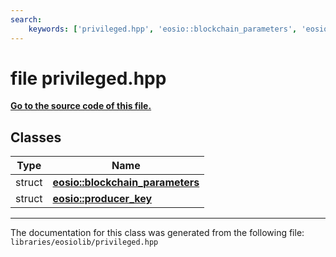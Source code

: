 ```yaml
---
search:
    keywords: ['privileged.hpp', 'eosio::blockchain_parameters', 'eosio::producer_key']
---
```


# file privileged.hpp

**[Go to the source code of this file.](privileged_8hpp_source.md)**
## Classes

|Type|Name|
|-----|-----|
|struct|[**eosio::blockchain\_parameters**](structeosio_1_1blockchain__parameters.md)|
|struct|[**eosio::producer\_key**](structeosio_1_1producer__key.md)|




----------------------------------------
The documentation for this class was generated from the following file: `libraries/eosiolib/privileged.hpp`
